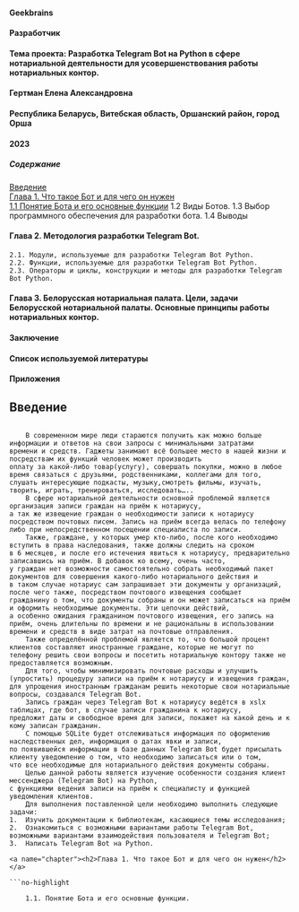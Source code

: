 #### Geekbrains

#### Разработчик

#### Тема проекта: Разработка Telegram Bot на Python в сфере нотариальной деятельности для усовершенствования работы нотариальных контор.


#### Гертман Елена Александровна

#### Республика Беларусь, Витебская область, Оршанский район, город Орша
#### 2023




##### Содержание     
[Введение](#introduction)   
[Глава 1. Что такое Бот и для чего он нужен](#chapter)    
[1.1 Понятие Бота и его основные функции](#concept)
    1.2 Виды Ботов.
    1.3 Выбор программного обеспечения для разработки бота.
    1.4 Выводы 
#### Глава 2. Методология разработки Telegram Bot.
    2.1. Модули, используемые для разработки Telegram Bot Python.
    2.2. Функции, используемые для разработки Telegram Bot Python.
    2.3. Операторы и циклы, конструкции и методы для разработки Telegram Bot Python.
#### Глава 3. Белорусская нотариальная палата. Цели, задачи Белорусской нотариальной палаты. Основные принципы работы нотариальных контор.
#### Заключение
#### Список используемой литературы
#### Приложения

<a name="introduction"><h2>Введение</h2></a>

```no-highlight

    В современном мире люди стараются получить как можно больше информации и ответов на свои запросы с минимальными затратами     
времени и средств. Гаджеты занимают всё большее место в нашей жизни и посредствам их функций человек может производить    
оплату за какой-либо товар(услугу), совершать покупки, можно в любое время связаться с друзьями, родственниками, коллегами для того,     
слушать интересующие подкасты, музыку,смотреть фильмы, изучать, творить, играть, тренироваться, исследовать…..    
    В сфере нотариальной деятельности основной проблемой является организация записи граждан на приём к нотариусу,    
а так же извещение граждан о необходимости записи к нотариусу посредством почтовых писем. Запись на приём всегда велась по телефону     
либо при непосредственном посещении специалиста по записи.    
    Также, граждане, у которых умер кто-либо, после кого необходимо вступить в права наследования, также должны следить на сроком    
в 6 месяцев, и после его истечения явиться к нотариусу, предварительно записавшись на приём. В добавок ко всему, очень часто,   
у граждан нет возможности самостоятельно собрать необходимый пакет документов для совершения какого-либо нотариального действия и    
в таком случае нотариус сам запрашивает эти документы у организаций, после чего также, посредством почтового извещения сообщает   
гражданину о том, что документы собраны и он может записаться на приём и оформить необходимые документы. Эти цепочки действий,   
а особенно ожидания гражданином почтового извещения, его запись на приём, очень длительны по времени и не рациональны в использовании   
времени и средств в виде затрат на почтовые отправления.    
    Также определённой проблемой является то, что большой процент клиентов составляют иностранные граждане, которые не могут по    
телефону решить свои вопросы и посетить нотариальную контору также не предоставляется возможным.    
    Для того, чтобы минимизировать почтовые расходы и улучшить (упростить) процедуру записи на приём к нотариусу и извещения граждан,     
для упрощения иностранным гражданам решить некоторые свои нотариальные вопросы, создавался Telegram Bot.    
    Запись граждан через Telegram Bot к нотариусу ведётся в xslx таблицах, где бот, в случае записи гражданина к нотариусу,    
предложит даты и свободное время для записи, покажет на какой день и к кому записан гражданин.    
    С помощью SQLite будет отслеживаться информация по оформлению наследственных дел, информация о датах явки и записи,   
по появившейся информации в базе данных Telegram Bot будет присылать клиенту уведомление о том, что необходимо записаться или о том,   
что все необходимые для нотариального действия документы собраны.    
    Целью данной работы является изучение особенности создания клиент мессенджера (Telegram Bot) на Python,   
с функциями ведения записи на приём к специалисту и функцией уведомления клиентов.   
    Для выполнения поставленной цели необходимо выполнить следующие задачи:
1.	Изучить документации к библиотекам, касающиеся темы исследования;
2.	Ознакомиться с возможными вариантами работы Telegram Bot, возможными вариантами взаимодействия пользователя и Telegram Bot;
3.	Написать Telegram Bot на Python.

<a name="chapter"><h2>Глава 1. Что такое Бот и для чего он нужен</h2></a>

```no-highlight

    1.1. Понятие Бота и его основные функции.   
